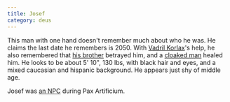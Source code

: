 ```yaml
---
title: Josef
category: deus
---
```

This man with one hand doesn't remember much about who he was. He claims the last date he remembers is 2050. With [Vadril Korlax](char-public-mike)'s help, he also remembered that [his brother](/pax/pcs/josef) betrayed him, and a [cloaked man](/pax/npcs/healer) healed him. He looks to be about 5' 10&quot;, 130 lbs, with black hair and eyes, and a mixed caucasian and hispanic background. He appears just shy of middle age.

Josef was [an NPC](/pax/npcs/josef) during Pax Artificium.
